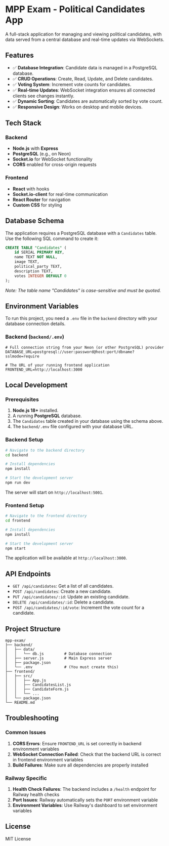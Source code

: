 # MPP Exam - Political Candidates App

A full-stack application for managing and viewing political candidates, with data served from a central database and real-time updates via WebSockets.

## Features

- ✅ **Database Integration**: Candidate data is managed in a PostgreSQL database.
- ✅ **CRUD Operations**: Create, Read, Update, and Delete candidates.
- ✅ **Voting System**: Increment vote counts for candidates.
- ✅ **Real-time Updates**: WebSocket integration ensures all connected clients see changes instantly.
- ✅ **Dynamic Sorting**: Candidates are automatically sorted by vote count.
- ✅ **Responsive Design**: Works on desktop and mobile devices.

## Tech Stack

### Backend
- **Node.js** with **Express**
- **PostgreSQL** (e.g., on Neon)
- **Socket.io** for WebSocket functionality
- **CORS** enabled for cross-origin requests

### Frontend
- **React** with hooks
- **Socket.io-client** for real-time communication
- **React Router** for navigation
- **Custom CSS** for styling

## Database Schema

The application requires a PostgreSQL database with a `Candidates` table. Use the following SQL command to create it:

```sql
CREATE TABLE "Candidates" (
    id SERIAL PRIMARY KEY,
    name TEXT NOT NULL,
    image TEXT,
    political_party TEXT,
    description TEXT,
    votes INTEGER DEFAULT 0
);
```
*Note: The table name "Candidates" is case-sensitive and must be quoted.*

## Environment Variables

To run this project, you need a `.env` file in the `backend` directory with your database connection details.

### Backend (`backend/.env`)
```env
# Full connection string from your Neon (or other PostgreSQL) provider
DATABASE_URL=postgresql://user:password@host:port/dbname?sslmode=require

# The URL of your running frontend application
FRONTEND_URL=http://localhost:3000
```

## Local Development

### Prerequisites
1. **Node.js 18+** installed.
2. A running **PostgreSQL** database.
3. The `Candidates` table created in your database using the schema above.
4. The `backend/.env` file configured with your database URL.

### Backend Setup
```bash
# Navigate to the backend directory
cd backend

# Install dependencies
npm install

# Start the development server
npm run dev
```
The server will start on `http://localhost:5001`.

### Frontend Setup
```bash
# Navigate to the frontend directory
cd frontend

# Install dependencies
npm install

# Start the development server
npm start
```
The application will be available at `http://localhost:3000`.

## API Endpoints

-   `GET /api/candidates`: Get a list of all candidates.
-   `POST /api/candidates`: Create a new candidate.
-   `PUT /api/candidates/:id`: Update an existing candidate.
-   `DELETE /api/candidates/:id`: Delete a candidate.
-   `POST /api/candidates/:id/vote`: Increment the vote count for a candidate.

## Project Structure
```
mpp-exam/
├── backend/
│   ├── data/
│   │   └── db.js         # Database connection
│   ├── server.js         # Main Express server
│   ├── package.json
│   └── .env              # (You must create this)
├── frontend/
│   ├── src/
│   │   ├── App.js
│   │   ├── CandidatesList.js
│   │   ├── CandidateForm.js
│   │   └── ...
│   └── package.json
└── README.md
```

## Troubleshooting

### Common Issues

1. **CORS Errors**: Ensure `FRONTEND_URL` is set correctly in backend environment variables
2. **WebSocket Connection Failed**: Check that the backend URL is correct in frontend environment variables
3. **Build Failures**: Make sure all dependencies are properly installed

### Railway Specific

1. **Health Check Failures**: The backend includes a `/health` endpoint for Railway health checks
2. **Port Issues**: Railway automatically sets the `PORT` environment variable
3. **Environment Variables**: Use Railway's dashboard to set environment variables

## License

MIT License 